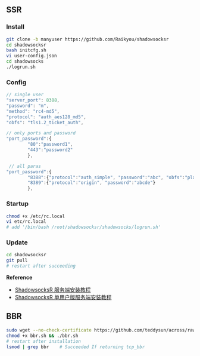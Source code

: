 
## SSR

### Install

```bash
git clone -b manyuser https://github.com/Raikyou/shadowsocksr
cd shadowsocksr
bash initcfg.sh
vi user-config.json
cd shadowsocks
./logrun.sh
```

### Config

```javascript
// single user
"server_port": 8388,
"password": "m",
"method": "rc4-md5",
"protocol": "auth_aes128_md5",
"obfs": "tls1.2_ticket_auth",

// only ports and password
"port_password":{
        "80":"password1",
        "443":"password2"
        },

 // all paras   
"port_password":{
        "8388":{"protocol":"auth_simple", "password":"abc", "obfs":"plain", "obfs_param":""},
        "8389":{"protocol":"origin", "password":"abcde"}
        },
```

### Startup

```bash
chmod +x /etc/rc.local
vi etc/rc.local
# add '/bin/bash /root/shadowsocksr/shadowsocks/logrun.sh'
```

### Update

```bash
cd shadowsocksr
git pull
# restart after succeeding
```

**Reference**

* [ShadowsocksR 服务端安装教程](https://github.com/Ssrbackup/shadowsocks-rss/wiki/Server-Setup)
* [ShadowsocksR 单用户版服务端安装教程](https://doub.io/ss-jc11/)

## BBR

```bash
sudo wget --no-check-certificate https://github.com/teddysun/across/raw/master/bbr.sh 
chmod +x bbr.sh && ./bbr.sh
# restart after installation
lsmod | grep bbr    # Succeeded If returning tcp_bbr
```



